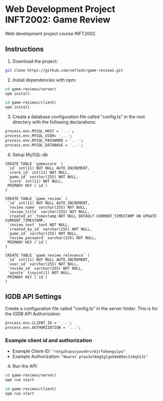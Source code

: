 # Web Development Project INFT2002: Game Review

Web development project course INFT2002.

## Instructions

1. Download the project:

```sh
git clone https://github.com/vetleat/game-reviews.git
```

2. Install dependencies with npm:

```sh
cd game-reviews/server/
npm install

cd game-reviews/client/
npm install
```

3. Create a database configuration file called "config.ts" in the root directory with the following
   declarations:

```sh
process.env.MYSQL_HOST = '...';
process.env.MYSQL_USER= '...';
process.env.MYSQL_PASSWORD = '...';
process.env.MYSQL_DATABASE = '...';

```

4. Setup MySQL-db

```
CREATE TABLE `gamescore` (
 `id` int(11) NOT NULL AUTO_INCREMENT,
 `score_id` int(11) NOT NULL,
 `game_id` varchar(255) NOT NULL,
 `score` int(11) NOT NULL,
 PRIMARY KEY (`id`)
)
```

```
CREATE TABLE `game_review` (
 `id` int(11) NOT NULL AUTO_INCREMENT,
 `review_name` varchar(255) NOT NULL,
 `review_title` varchar(255) NOT NULL,
 `created_at` timestamp NOT NULL DEFAULT CURRENT_TIMESTAMP ON UPDATE CURRENT_TIMESTAMP,
 `review_text` text NOT NULL,
 `created_by_id` varchar(255) NOT NULL,
 `game_id` varchar(255) NOT NULL,
 `review_password` varchar(255) NOT NULL,
 PRIMARY KEY (`id`)
)
```

```
CREATE TABLE `game_review_relevance` (
 `id` int(11) NOT NULL AUTO_INCREMENT,
 `user_id` varchar(255) NOT NULL,
 `review_id` varchar(255) NOT NULL,
 `upvote` tinyint(1) NOT NULL,
 PRIMARY KEY (`id`)
)
```

## IGDB API Settings

Create a configuration file called "config.ts" in the server folder. This is for the IGDB API
Authorization

```sh
process.env.CLIENT_ID = '...';
process.env.AUTHORIZATION = '...';

```

### Example client id and authorization

- Example Client-ID: `"retgzhvpsxjwun0rvrb1rfwheegu1yw"`
- Example Authorization: `"Bearer prau3ol6mg5glgek8m89ec2s9q5i3i"`

4. Run the API:

```sh
cd game-reviews/server/
npm run start

cd game-reviews/client/
npm run start

```
